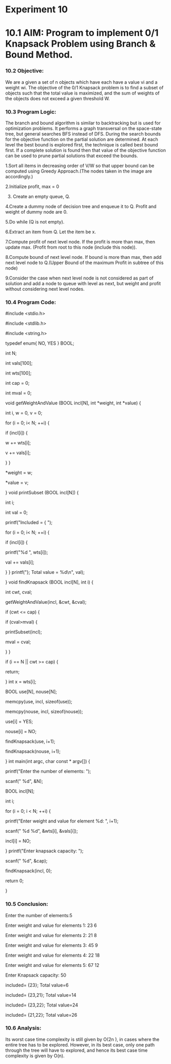 # Experiment 10

# 10.1 AIM: Program to implement 0/1 Knapsack Problem using Branch & Bound Method.

### 10.2 Objective:
We are a given a set of n objects which have each have a value vi and a weight wi. The
objective of the 0/1 Knapsack problem is to find a subset of objects such that the total value
is maximized, and the sum of weights of the objects does not exceed a given threshold W.

### 10.3 Program Logic:
The branch and bound algorithm is similar to backtracking but is used for optimization
 problems. It performs a graph transversal on the space-state tree, but general searches BFS
 instead of DFS. During the search bounds for the objective function on the partial solution
are determined. At each level the best bound is explored first, the technique is called best bound
 first. If a complete solution is found then that value of the objective function can be used to
 prune partial solutions that exceed the bounds.
 
1.Sort all items in decreasing order of V/W so that upper bound can be computed using
Greedy Approach.(The nodes taken in the image are accordingly.)

2.Initialize profit, max = 0

3. Create an empty queue, Q.
   
4.Create a dummy node of decision tree and enqueue it to Q. Profit and weight of
dummy node are 0.

5.Do while (Q is not empty).

6.Extract an item from Q. Let the item be x.

7.Compute profit of next level node. If the profit is more than max, then update max.
(Profit from root to this node (include this node)).

8.Compute bound of next level node. If bound is more than max, then add next level
node to Q.(Upper Bound of the maximum Profit in subtree of this node)

9.Consider the case when next level node is not considered as part of solution and add a
node to queue with level as next, but weight and profit without considering next level
nodes.

### 10.4 Program Code:

#include <stdio.h>

#include <stdlib.h>

#include <string.h>

typedef enum{ NO, YES } BOOL;

int N;

int vals[100];

int wts[100];

int cap = 0;

int mval = 0;

void getWeightAndValue (BOOL incl[N], int *weight, int *value) {

int i, w = 0, v = 0;

for (i = 0; i< N; ++i) {

if (incl[i]) {

w += wts[i];

v += vals[i];

}
}

*weight = w;

*value = v;

}
void printSubset (BOOL incl[N]) {

int i;

int val = 0;

printf("Included = { ");

for (i = 0; i< N; ++i) {

if (incl[i]) {

printf("%d ", wts[i]);

val += vals[i];

}
}
printf("}; Total value = %d\n", val);

}
void findKnapsack (BOOL incl[N], int i) {

int cwt, cval;

getWeightAndValue(incl, &cwt, &cval);

if (cwt <= cap) {

if (cval>mval) {

printSubset(incl);

mval = cval;

}
}

if (i == N || cwt >= cap) {

return;

}
int x = wts[i];

BOOL use[N], nouse[N];

memcpy(use, incl, sizeof(use));

memcpy(nouse, incl, sizeof(nouse));

use[i] = YES;

nouse[i] = NO;

findKnapsack(use, i+1);

findKnapsack(nouse, i+1);

}
int main(int argc, char const * argv[]) {

printf("Enter the number of elements: ");

scanf(" %d", &N);

BOOL incl[N];

int i;

for (i = 0; i < N; ++i) {

printf("Enter weight and value for element %d: ", i+1);

scanf(" %d %d", &wts[i], &vals[i]);

incl[i] = NO;

}
printf("Enter knapsack capacity: ");

scanf(" %d", &cap);

findKnapsack(incl, 0);

return 0;

}

### 10.5 Conclusion:
Enter the number of elements:5

Enter weight and value for elements 1: 23  6

Enter weight and value for elements 2: 21  8

Enter weight and value for elements 3: 45  9

Enter weight and value for elements 4: 22  18

Enter weight and value for elements 5: 67  12

Enter Knapsack capacity: 50

included= {23}; Total value=6

included= {23,21}; Total value=14

included= {23,22}; Total value=24

included= {21,22}; Total value=26

### 10.6 Analysis:
Its worst case time complexity is still given by O(2n
), in cases where the entire tree has to be
explored. However, in its best case, only one path through the tree will have to explored, and
hence its best case time complexity is given by O(n).
